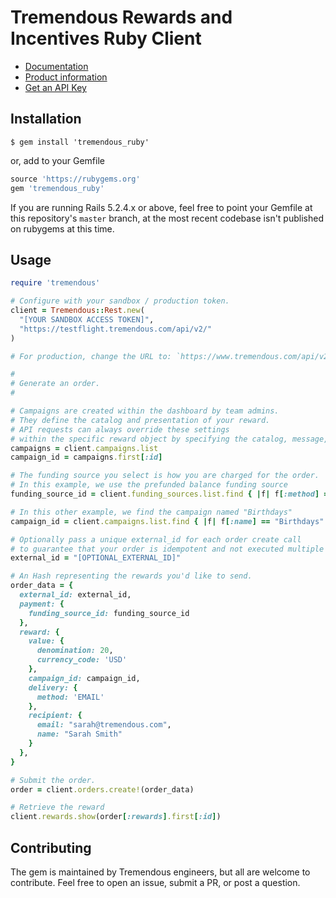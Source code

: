 # Tremendous Rewards and Incentives Ruby Client

- [Documentation](https://www.tremendous.com/docs)
- [Product information](https://www.tremendous.com)
- [Get an API Key](https://testflight.tremendous.com/login)

Installation
------------

`$ gem install 'tremendous_ruby'`

or, add to your Gemfile

```ruby
source 'https://rubygems.org'
gem 'tremendous_ruby'
```

If you are running Rails 5.2.4.x or above, feel free to point your Gemfile at this repository's `master` branch, at the most recent codebase isn't published on rubygems at this time. 

Usage
-----

```ruby
require 'tremendous'

# Configure with your sandbox / production token.
client = Tremendous::Rest.new(
  "[YOUR SANDBOX ACCESS TOKEN]",
  "https://testflight.tremendous.com/api/v2/"
)

# For production, change the URL to: `https://www.tremendous.com/api/v2/` instead.

#
# Generate an order.
#

# Campaigns are created within the dashboard by team admins.
# They define the catalog and presentation of your reward.
# API requests can always override these settings
# within the specific reward object by specifying the catalog, message, etc.
campaigns = client.campaigns.list
campaign_id = campaigns.first[:id]

# The funding source you select is how you are charged for the order.
# In this example, we use the prefunded balance funding source
funding_source_id = client.funding_sources.list.find { |f| f[:method] == "balance" }[:id]

# In this other example, we find the campaign named "Birthdays"
campaign_id = client.campaigns.list.find { |f| f[:name] == "Birthdays" }[:id]

# Optionally pass a unique external_id for each order create call
# to guarantee that your order is idempotent and not executed multiple times.
external_id = "[OPTIONAL_EXTERNAL_ID]"

# An Hash representing the rewards you'd like to send.
order_data = {
  external_id: external_id,
  payment: {
    funding_source_id: funding_source_id
  },
  reward: {
    value: {
      denomination: 20,
      currency_code: 'USD'
    },
    campaign_id: campaign_id,
    delivery: {
      method: 'EMAIL'
    },
    recipient: {
      email: "sarah@tremendous.com",
      name: "Sarah Smith"
    }
  },
}

# Submit the order.
order = client.orders.create!(order_data)

# Retrieve the reward
client.rewards.show(order[:rewards].first[:id])
```

Contributing
------------
The gem is maintained by Tremendous engineers, but all are welcome to contribute.
Feel free to open an issue, submit a PR, or post a question.
